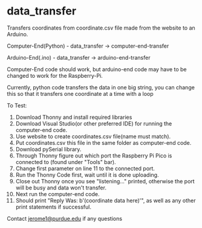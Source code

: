 # data_transfer
Transfers coordinates from coordinate.csv file made from the website to an Arduino. 

Computer-End(Python) - data_transfer -> computer-end-transfer 

Arduino-End(.ino) - data_transfer -> arduino-end-transfer 

Computer-End code should work, but arduino-end code may have to be changed to work for the Raspberry-Pi.  

Currently, python code transfers the data in one big string, you can change this so that it transfers one coordinate at a time with a loop

To Test: 
1. Download Thonny and install required libraries
2. Download Visual Studio(or other preferred IDE) for running the computer-end code.
3. Use website to create coordinates.csv file(name must match).
4. Put coordinates.csv this file in the same folder as computer-end code.
5. Download pySerial library.
6. Through Thonny figure out which port the Raspberry Pi Pico is connected to (found under "Tools" bar).
7. Change first parameter on line 11 to the connected port.
8. Run the Thonny Code first, wait until it is done uploading.
9. Close out Thonny once you see "listening..." printed, otherwise the port will be busy and data won't transfer.
10. Next run the computer-end code.
11. Should print "Reply Was: b'(coordinate data here)'", as well as any other print statements if successful.

Contact jerome1@purdue.edu if any questions
